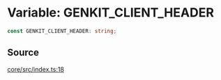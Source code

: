 # Variable: GENKIT\_CLIENT\_HEADER

```ts
const GENKIT_CLIENT_HEADER: string;
```

## Source

[core/src/index.ts:18](https://github.com/firebase/genkit/blob/2b0be364306d92a8e7d13efc2da4fb04c1d21e29/js/core/src/index.ts#L18)
